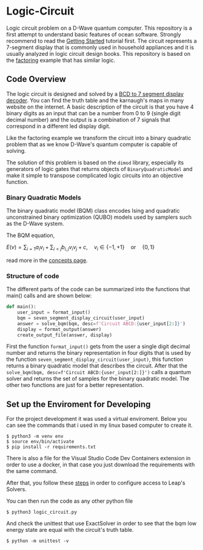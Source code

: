 # Logic-Circuit

Logic circuit problem on a D-Wave quantum computer. This 
repository is a first attempt to understand basic 
features of ocean software. Strongly recommend to read
the [Getting Started][def0] tutorial first. The circuit 
represents a 7-segment display that is commonly used in
household appliances and it is usually analyzed in 
logic circuit design books. This repository is based on
the [factoring][def1] example that has similar logic.

## Code Overview

The logic circuit is designed and solved by a 
[BCD to 7 segment display decoder][def3]. You can find the 
truth table and the karnaugh's maps in many website on
the internet. A basic description of the circuit is that you have 
4 binary digits as an input that can be a number from 0 to 9 
(single digit decimal number) and the output is a combination of
7 signals that correspond in a different led display digit.

Like the factoring example we transform the circuit into a
binary quadratic problem that as we know D-Wave's 
quantum computer is capable of solving.

The solution of this problem is based on the `dimod` library, especially 
its generators of logic gates that returns objects of `BinaryQuadraticModel`
and make it simple to transpose complicated logic circuits into an objective function.

### Binary Quadratic Models

The binary quadratic model (BQM) class encodes Ising and quadratic unconstrained binary optimization (QUBO) models used by samplers such as the D-Wave system.

The BQM equation,

$E(v) = \sum_{i=1} a_iv_i + \sum_{i<j} b_{i,j}v_iv_j + c, \quad v_i \in \{-1, +1\} \quad \text{or} \quad \{0, 1\}$

read more in the [concepts page][def4].

### Structure of code

The different parts of the code can be summarized into the functions
that main() calls and are shown below:

```python
def main():
    user_input = format_input()
    bqm = seven_segment_display_circuit(user_input)
    answer = solve_bqm(bqm, desc=f'Circuit ABCD:{user_input[2:]}')
    display = format_output(answer)
    create_output_file(answer, display)
```

First the function `format_input()` gets from the user a single digit decimal
number and returns the binary  representation in four digits that is used
by the function `seven_segment_display_circuit(user_input)`, this function
returns a binary quadratic model that describes the circuit. After that the 
`solve_bqm(bqm, desc=f'Circuit ABCD:{user_input[2:]}')` calls a quantum solver
and returns the set of samples for the binary quadratic model. The other two functions are just for a better representation. 

## Set up the Enviroment for Developing

For the project development it was used a virtual enviroment.
Below you can see the commands that i used in my linux based
computer to create it.

```
$ python3 -m venv env
$ source env/bin/activate
$ pip install -r requirements.txt
```

There is also a file for the Visual Studio Code Dev Containers extension
in order to use a docker, in that case you just download the requirements
with the same command.

After that, you follow these [steps][def2] in order to configure
access to Leap's Solvers.

You can then run the code as any other python file 

```
$ python3 logic_circuit.py
```

And check the unittest that use ExactSolver in order to see that the
bqm low energy state are equal with the circuit's truth table.

```
$ python -m unittest -v
```

[def0]: https://docs.ocean.dwavesys.com/en/stable/overview/install.html
[def1]: https://github.com/dwave-examples/factoring
[def2]: https://docs.dwavesys.com/docs/latest/doc_leap_dev_env.html#authorizing-access-to-leap
[def3]: https://www.electronicshub.org/bcd-7-segment-led-display-decoder-circuit/
[def4]: https://docs.ocean.dwavesys.com/en/stable/concepts/bqm.html